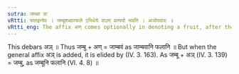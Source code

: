```yaml
---
sutra: जम्ब्वा वा
vRtti: फलइत्येव । जम्बूशब्दात्फले ऽभिधेये वाऽण् प्रत्ययो भवति । अञोपवादः ॥
vRtti_eng: The affix अण् comes optionally in denoting a fruit, after the word \"_jambu_\".
---
```

This debars अञ् ॥ Thus जम्बु + अण् = जाम्बवं as जाम्बवानि फलानि ॥ But when the general affix अञ् is added, it is elided by (IV. 3. 163). As जम्बू + अञ् (IV. 3. 139) = जम्बु, as जम्बूनि फलानि (VI. 4. 8) ॥
